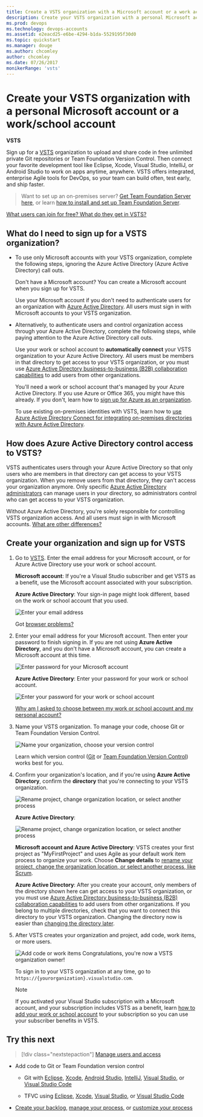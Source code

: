 ```yaml
---
title: Create a VSTS organization with a Microsoft account or a work account
description: Create your VSTS organization with a personal Microsoft account or a work/school account
ms.prod: devops
ms.technology: devops-accounts
ms.assetid: e2eacd25-e6be-4294-b1da-5529195f30d0
ms.topic: quickstart
ms.manager: douge
ms.author: chcomley
author: chcomley
ms.date: 07/26/2017
monikerRange: 'vsts'
---
```

# Create your VSTS organization with a personal Microsoft account or a work/school account

**VSTS**

Sign up for a [VSTS](https://visualstudio.microsoft.com/products/visual-studio-team-services-vs) 
organization to upload and share code in free unlimited private 
Git repositories or Team Foundation Version Control. 
Then connect your favorite development tool like Eclipse, Xcode, 
Visual Studio, IntelliJ, or Android Studio to work on apps anytime, anywhere. 
VSTS offers integrated, enterprise Agile tools for DevOps, 
so your team can build often, test early, and ship faster.

> Want to set up an on-premises server? 
> [Get Team Foundation Server here](https://visualstudio.microsoft.com/products/tfs-overview-vs), 
> or learn [how to install and set up Team Foundation Server](/tfs/server/install/get-started). 

[What users can join for free?  What do they get in VSTS?](faq-create-organization.md#free-users)

<a name="how-sign-up"></a>

##	What do I need to sign up for a VSTS organization?

*	To use only Microsoft accounts 
	with your VSTS organization, complete the following steps, ignoring the Azure Active Directory (Azure Active Directory) call outs. 

	Don't have a Microsoft account?  You can create a Microsoft account 
	when you sign up for VSTS.

	Use your Microsoft account if you don't need to authenticate users 
	for an organization with [Azure Active Directory](https://docs.microsoft.com/azure/active-directory/fundamentals/active-directory-whatis). 
	All users must sign in with Microsoft accounts to your VSTS organization.

*	Alternatively, to authenticate users and control organization access through your 
	Azure Active Directory, complete the following steps, while paying attention to the Azure Active Directory call outs.

	Use your work or school account to **automatically connect** your VSTS organization to your Azure Active Directory. 
	All users must be members in that directory to get access to your VSTS organization, or you must use 
	[Azure Active Directory business-to-business (B2B) collaboration capabilities](https://docs.microsoft.com/azure/active-directory/active-directory-b2b-what-is-azure-ad-b2b) to 
	add users from other organizations.

	You'll need a work or school account that's managed by your Azure Active Directory. 
	If you use Azure or Office 365, you might have this already.  If you don't, learn how to 
	[sign up for Azure as an organization](/azure/active-directory/fundamentals/sign-up-organization).

	To use existing on-premises identities with VSTS, learn how to 
	[use Azure Active Directory Connect for integrating on-premises directories with Azure Active Directory](/azure/active-directory/connect/active-directory-aadconnect).


## How does Azure Active Directory control access to VSTS?

VSTS authenticates users through your Azure Active Directory 
so that only users who are members in that directory can get access to your VSTS organization. 
When you remove users from that directory, 
they can't access your organization anymore. Only specific 
[Azure Active Directory administrators](https://docs.microsoft.com/azure/active-directory/users-groups-roles/directory-assign-admin-roles) 
can manage users in your directory, so administrators control who can get access to your VSTS organization.

Without Azure Active Directory, you're solely responsible for controlling 
VSTS organization access. And all users must sign in with Microsoft accounts. 
[What are other differences?](faq-create-organization.md#SignInOrganizationDifferences)


<a name="SignIn"></a>

## Create your organization and sign up for VSTS

1.	Go to [VSTS](https://go.microsoft.com/fwlink/?LinkId=307137).  Enter the email address for your Microsoft account, or for Azure Active Directory use your work or school account.

	**Microsoft account**: If you're a Visual Studio subscriber and get VSTS as a benefit, use the Microsoft account associated with your subscription. 

	**Azure Active Directory**: Your sign-in page might look different, based on the work or school account that you used.

	![Enter your email address](_img/_shared/sign-in.png)

	Got [browser problems?](faq-create-organization.md#browser-problems)

0.	Enter your email address for your Microsoft account. Then enter your password to finish signing in.  If you are not 
using **Azure Active Directory**, and you don't have a Microsoft account, you can create a Microsoft account at this time.

	![Enter password for your Microsoft account](_img/_shared/sign-in-msa2.png)
	
	**Azure Active Directory**: Enter your password for your work or school account.
	
	![Enter your password for your work or school account](_img/_shared/sign-in-aad.png)

	[Why am I asked to choose between my work or school account and my personal account?](faq-create-organization.md#ChooseOrgAcctMSAcct)

0.	Name your VSTS organization. To manage your code, choose Git or Team Foundation Version Control.

	![Name your organization, choose your version control](_img/sign-up-visual-studio-team-services/create-team-services-organization-directory.png)

	Learn which version control ([Git](../../git/overview.md) or [Team Foundation Version Control](../../tfvc/overview.md)) 
	works best for you.

0.	Confirm your organization's location, and if you're using **Azure Active Directory**, confirm the **directory** 
that you're connecting to your VSTS organization. 

	![Rename project, change organization location, or select another process](_img/sign-up-visual-studio-team-services/check-organization-location-standard.png)
	
	**Azure Active Directory**:
	
	![Rename project, change organization location, or select another process](_img/sign-up-visual-studio-team-services/change-organization-directory.png)

	**Microsoft account and Azure Active Directory**: VSTS creates your first project as "MyFirstProject" 
	and uses Agile as your default work item process to organize your work. 
	Choose **Change details** to 
	[rename your project, change the organization location, or select another process, like Scrum](faq-create-organization.md#organization-location).
	
	**Azure Active Directory**: After you create your account, only members of
	the directory shown here can get access to your VSTS organization, or you must use 
	[Azure Active Directory business-to-business (B2B) collaboration capabilities](https://docs.microsoft.com/azure/active-directory/active-directory-b2b-what-is-azure-ad-b2b) to 
	add users from other organizations.  If you belong to multiple directories, check that you want
	to connect this directory to your VSTS organization.  Changing the directory now is easier than [changing the
	directory later](faq-create-organization.md#ChangeDirectory).

0.	After VSTS creates your organization and project, add code, work items, or more users.

    ![Add code or work items](_img/_shared/project-created.png)
	Congratulations, you're now a VSTS organization owner! 

	To sign in to your VSTS organization at any time, go to ```https://{yourorganization}.visualstudio.com```.

	> [!NOTE]
	> If you activated your Visual Studio subscription with a Microsoft account, and your subscription includes VSTS
	> as a benefit, learn [how to add your work or school account](../../billing/link-msdn-subscription-to-organizational-account-vs.md) to your
	> subscription so you can use your subscriber benefits in VSTS.

## Try this next

> [!div class="nextstepaction"]
> [Manage users and access](add-organization-users-from-user-hub.md)

*	Add code to Git or Team Foundation version control

	*	Git with [Eclipse](/vsts/java/download-eclipse-plug-in), 
	[Xcode](../../git/share-your-code-in-git-xcode.md), 
	[Android Studio](/vsts/java/download-android-studio-plug-in), 
	[IntelliJ](/vsts/java/download-intellij-plug-in), 
	[Visual Studio](../../git/share-your-code-in-git-vs-2017.md), or 
	[Visual Studio Code](https://code.visualstudio.com/docs/editor/versioncontrol)

	*	TFVC using [Eclipse](/vsts/java/download-eclipse-plug-in), 
	[Xcode](../../tfvc/share-your-code-in-tfvc-xcode.md), 
	[Visual Studio](../../tfvc/use-visual-studio-git.md), or 
	[Visual Studio Code](https://code.visualstudio.com/docs/editor/versioncontrol)

*	[Create your backlog](../../work/backlogs/create-your-backlog.md), 
	[manage your process](../../organizations/settings/work/manage-process.md), 
	or [customize your process](../../organizations/settings/work/customize-process.md)


